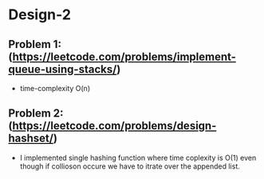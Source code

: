 # Design-2

## Problem 1: (https://leetcode.com/problems/implement-queue-using-stacks/)
- time-complexity O(n)

## Problem 2:(https://leetcode.com/problems/design-hashset/)
- I implemented single hashing function where time coplexity is O(1) even though if collioson occure we have to itrate over the appended list.



